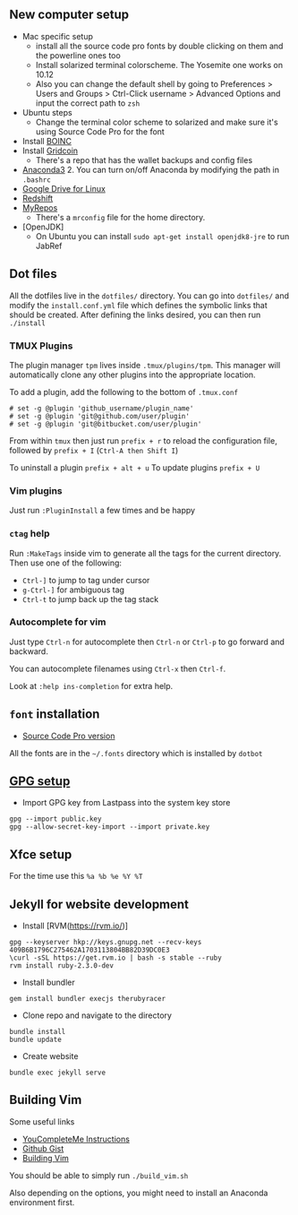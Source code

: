 ## New computer setup

* Mac specific setup
    * install all the source code pro fonts by double clicking on them and the powerline ones too
    * Install solarized terminal colorscheme. The Yosemite one works on 10.12 
    * Also you can change the default shell by going to Preferences > Users and Groups > Ctrl-Click username > Advanced Options and input the correct path to `zsh`
* Ubuntu steps
    * Change the terminal color scheme to solarized and make sure it's using Source Code Pro for the font
* Install [BOINC](https://boinc.berkeley.edu/)
* Install [Gridcoin](http://gridcoin.us/)
    * There's a repo that has the wallet backups and config files
* [Anaconda3](https://www.continuum.io/downloads#linux)
    2. You can turn on/off Anaconda by modifying the path in `.bashrc`
* [Google Drive for Linux](https://github.com/odeke-em/drive)
* [Redshift](http://jonls.dk/redshift/)
* [MyRepos](https://myrepos.branchable.com/)
    * There's a `mrconfig` file for the home directory.
* [OpenJDK]
    * On Ubuntu you can install `sudo apt-get install openjdk8-jre` to run JabRef
## Dot files

All the dotfiles live in the `dotfiles/` directory.
You can go into `dotfiles/` and modify the `install.conf.yml` file which defines the symbolic 
links that should be created. 
After defining the links desired, you can then run `./install`

### TMUX Plugins
The plugin manager `tpm` lives inside `.tmux/plugins/tpm`. 
This manager will automatically clone any other plugins into the appropriate location.

To add a plugin, add the following to the bottom of `.tmux.conf`
~~~
# set -g @plugin 'github_username/plugin_name'
# set -g @plugin 'git@github.com/user/plugin'
# set -g @plugin 'git@bitbucket.com/user/plugin'
~~~

From within `tmux` then just run `prefix + r` to reload the configuration file, followed by
`prefix + I` (`Ctrl-A then Shift I`)

To uninstall a plugin `prefix + alt + u`
To update plugins `prefix + U`

### Vim plugins
Just run `:PluginInstall` a few times and be happy

### `ctag` help

Run `:MakeTags` inside vim to generate all the tags for the current directory.
Then use one of the following:
* `Ctrl-]` to jump to tag under cursor
* `g-Ctrl-]` for ambiguous tag
* `Ctrl-t` to jump back up the tag stack
### Autocomplete for vim

Just type `Ctrl-n` for autocomplete then `Ctrl-n` or `Ctrl-p` to go forward and backward.

You can autocomplete filenames using `Ctrl-x` then `Ctrl-f`.

Look at `:help ins-completion` for extra help.


## `font` installation
* [Source Code Pro version](https://github.com/adobe-fonts/source-code-pro/releases/tag/2.030R-ro%2F1.050R-it)

All the fonts are in the `~/.fonts` directory which is installed by `dotbot`

## [GPG setup](./gpg.md)

* Import GPG key from Lastpass into the system key store
~~~
gpg --import public.key
gpg --allow-secret-key-import --import private.key
~~~

## Xfce setup

For the time use this `%a %b %e %Y %T`

## Jekyll for website development

* Install [RVM(https://rvm.io/)]
~~~
gpg --keyserver hkp://keys.gnupg.net --recv-keys 409B6B1796C275462A1703113804BB82D39DC0E3
\curl -sSL https://get.rvm.io | bash -s stable --ruby
rvm install ruby-2.3.0-dev
~~~
* Install bundler
~~~
gem install bundler execjs therubyracer
~~~
* Clone repo and navigate to the directory
~~~
bundle install
bundle update
~~~
* Create website
~~~
bundle exec jekyll serve
~~~

## Building Vim

Some useful links 

* [YouCompleteMe Instructions](https://github.com/Valloric/YouCompleteMe/wiki/Building-Vim-from-source)
* [Github Gist](https://gist.github.com/Mistobaan/b1384a44e8b5a8b35c6e1c7a4c546e84)
* [Building Vim](https://www.xorpd.net/blog/vim_python3_install.html)

You should be able to simply run `./build_vim.sh`

Also depending on the options, you might need to install an Anaconda environment first.
